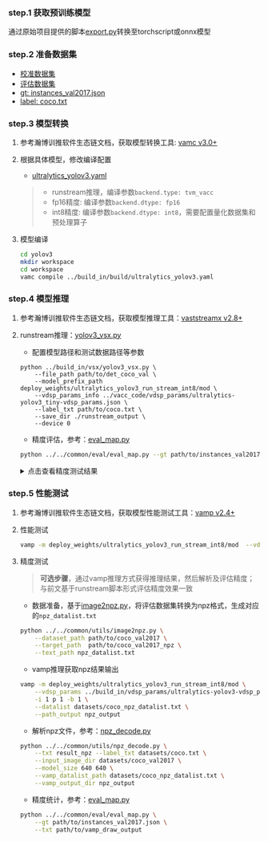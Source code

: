 ### step.1 获取预训练模型

通过原始项目提供的脚本[export.py](https://github.com/ultralytics/yolov3/blob/v9.6.0/export.py)转换至torchscript或onnx模型

### step.2 准备数据集
- [校准数据集](http://images.cocodataset.org/zips/val2017.zip)
- [评估数据集](http://images.cocodataset.org/zips/val2017.zip)
- [gt: instances_val2017.json](http://images.cocodataset.org/annotations/annotations_trainval2017.zip)
- [label: coco.txt](../../common/label/coco.txt)


### step.3 模型转换

1. 参考瀚博训推软件生态链文档，获取模型转换工具: [vamc v3.0+](../../../../docs/vastai_software.md)

2. 根据具体模型，修改编译配置
    - [ultralytics_yolov3.yaml](../build_in/build/ultralytics_yolov3.yaml)
    
    > - runstream推理，编译参数`backend.type: tvm_vacc`
    > - fp16精度: 编译参数`backend.dtype: fp16`
    > - int8精度: 编译参数`backend.dtype: int8`，需要配置量化数据集和预处理算子

3. 模型编译

    ```bash
    cd yolov3
    mkdir workspace
    cd workspace
    vamc compile ../build_in/build/ultralytics_yolov3.yaml
    ```

### step.4 模型推理

1. 参考瀚博训推软件生态链文档，获取模型推理工具：[vaststreamx v2.8+](../../../../docs/vastai_software.md)

2. runstream推理：[yolov3_vsx.py](../build_in/vsx/yolov3_vsx.py)
    - 配置模型路径和测试数据路径等参数

    ```
    python ../build_in/vsx/yolov3_vsx.py \
        --file_path path/to/det_coco_val \
        --model_prefix_path deploy_weights/ultralytics_yolov3_run_stream_int8/mod \
        --vdsp_params_info ../vacc_code/vdsp_params/ultralytics-yolov3_tiny-vdsp_params.json \
        --label_txt path/to/coco.txt \
        --save_dir ./runstream_output \
        --device 0
    ```

    - 精度评估，参考：[eval_map.py](../../common/eval/eval_map.py)
    ```bash
    python ../../common/eval/eval_map.py --gt path/to/instances_val2017.json --txt ./runstream_output
    ```

    <details><summary>点击查看精度测试结果</summary>
    
    ```
    # 模型名：yolov3-416

    # fp16
    DONE (t=1.16s).
    Average Precision  (AP) @[ IoU=0.50:0.95 | area=   all | maxDets=100 ] = 0.398
    Average Precision  (AP) @[ IoU=0.50      | area=   all | maxDets=100 ] = 0.556
    Average Precision  (AP) @[ IoU=0.75      | area=   all | maxDets=100 ] = 0.432
    Average Precision  (AP) @[ IoU=0.50:0.95 | area= small | maxDets=100 ] = 0.177
    Average Precision  (AP) @[ IoU=0.50:0.95 | area=medium | maxDets=100 ] = 0.452
    Average Precision  (AP) @[ IoU=0.50:0.95 | area= large | maxDets=100 ] = 0.595
    Average Recall     (AR) @[ IoU=0.50:0.95 | area=   all | maxDets=  1 ] = 0.317
    Average Recall     (AR) @[ IoU=0.50:0.95 | area=   all | maxDets= 10 ] = 0.451
    Average Recall     (AR) @[ IoU=0.50:0.95 | area=   all | maxDets=100 ] = 0.456
    Average Recall     (AR) @[ IoU=0.50:0.95 | area= small | maxDets=100 ] = 0.198
    Average Recall     (AR) @[ IoU=0.50:0.95 | area=medium | maxDets=100 ] = 0.514
    Average Recall     (AR) @[ IoU=0.50:0.95 | area= large | maxDets=100 ] = 0.674
    {'bbox_mAP': 0.398, 'bbox_mAP_50': 0.556, 'bbox_mAP_75': 0.432, 'bbox_mAP_s': 0.177, 'bbox_mAP_m': 0.452, 'bbox_mAP_l': 0.595, 'bbox_mAP_copypaste': '0.398 0.556 0.432 0.177 0.452 0.595'}

    # int8
    DONE (t=1.51s).
    Average Precision  (AP) @[ IoU=0.50:0.95 | area=   all | maxDets=100 ] = 0.387
    Average Precision  (AP) @[ IoU=0.50      | area=   all | maxDets=100 ] = 0.548
    Average Precision  (AP) @[ IoU=0.75      | area=   all | maxDets=100 ] = 0.420
    Average Precision  (AP) @[ IoU=0.50:0.95 | area= small | maxDets=100 ] = 0.167
    Average Precision  (AP) @[ IoU=0.50:0.95 | area=medium | maxDets=100 ] = 0.441
    Average Precision  (AP) @[ IoU=0.50:0.95 | area= large | maxDets=100 ] = 0.585
    Average Recall     (AR) @[ IoU=0.50:0.95 | area=   all | maxDets=  1 ] = 0.308
    Average Recall     (AR) @[ IoU=0.50:0.95 | area=   all | maxDets= 10 ] = 0.438
    Average Recall     (AR) @[ IoU=0.50:0.95 | area=   all | maxDets=100 ] = 0.443
    Average Recall     (AR) @[ IoU=0.50:0.95 | area= small | maxDets=100 ] = 0.186
    Average Recall     (AR) @[ IoU=0.50:0.95 | area=medium | maxDets=100 ] = 0.499
    Average Recall     (AR) @[ IoU=0.50:0.95 | area= large | maxDets=100 ] = 0.664
    {'bbox_mAP': 0.387, 'bbox_mAP_50': 0.548, 'bbox_mAP_75': 0.42, 'bbox_mAP_s': 0.167, 'bbox_mAP_m': 0.441, 'bbox_mAP_l': 0.585, 'bbox_mAP_copypaste': '0.387 0.548 0.420 0.167 0.441 0.585'}
    ```

    </details>


### step.5 性能测试
1. 参考瀚博训推软件生态链文档，获取模型性能测试工具：[vamp v2.4+](../../../../docs/vastai_software.md)

2. 性能测试
    ```bash
    vamp -m deploy_weights/ultralytics_yolov3_run_stream_int8/mod  --vdsp_params ../vacc_code/vdsp_params/ultralytics-yolov3-vdsp_params.json -i 2 p 2 -b 1
    ```

3. 精度测试
    > **可选步骤**，通过vamp推理方式获得推理结果，然后解析及评估精度；与前文基于runstream脚本形式评估精度效果一致

    - 数据准备，基于[image2npz.py](../../common/utils/image2npz.py)，将评估数据集转换为npz格式，生成对应的`npz_datalist.txt`
    ```bash
    python ../../common/utils/image2npz.py \
        --dataset_path path/to/coco_val2017 \
        --target_path  path/to/coco_val2017_npz \
        --text_path npz_datalist.txt
    ```

    - vamp推理获取npz结果输出
    ```bash
    vamp -m deploy_weights/ultralytics_yolov3_run_stream_int8/mod \
        --vdsp_params ../build_in/vdsp_params/ultralytics-yolov3-vdsp_params.json \
        -i 1 p 1 -b 1 \
        --datalist datasets/coco_npz_datalist.txt \
        --path_output npz_output
    ```

    - 解析npz文件，参考：[npz_decode.py](../../common/utils/npz_decode.py)
    ```bash
    python ../../common/utils/npz_decode.py \
        --txt result_npz --label_txt datasets/coco.txt \
        --input_image_dir datasets/coco_val2017 \
        --model_size 640 640 \
        --vamp_datalist_path datasets/coco_npz_datalist.txt \
        --vamp_output_dir npz_output
    ```

    - 精度统计，参考：[eval_map.py](../../common/eval/eval_map.py)
    ```bash
    python ../../common/eval/eval_map.py \
        --gt path/to/instances_val2017.json \
        --txt path/to/vamp_draw_output
    ```
